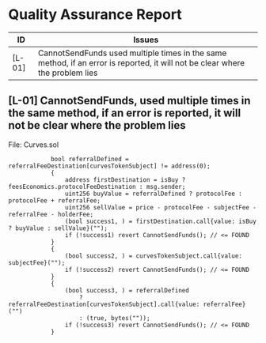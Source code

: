 # Quality Assurance Report

| ID     | Issues                                                                                                               |
|--------|----------------------------------------------------------------------------------------------------------------------|
| [L-01] | CannotSendFunds used multiple times in the same method, if an error is reported, it will not be clear where the problem lies                                               |

## [L-01] CannotSendFunds, used multiple times in the same method, if an error is reported, it will not be clear where the problem lies
File: Curves.sol
```solidity
            bool referralDefined = referralFeeDestination[curvesTokenSubject] != address(0);
            {
                address firstDestination = isBuy ? feesEconomics.protocolFeeDestination : msg.sender;
                uint256 buyValue = referralDefined ? protocolFee : protocolFee + referralFee;
                uint256 sellValue = price - protocolFee - subjectFee - referralFee - holderFee;
                (bool success1, ) = firstDestination.call{value: isBuy ? buyValue : sellValue}("");
                if (!success1) revert CannotSendFunds(); // <= FOUND
            }
            {
                (bool success2, ) = curvesTokenSubject.call{value: subjectFee}("");
                if (!success2) revert CannotSendFunds(); // <= FOUND
            }
            {
                (bool success3, ) = referralDefined
                    ? referralFeeDestination[curvesTokenSubject].call{value: referralFee}("")
                    : (true, bytes(""));
                if (!success3) revert CannotSendFunds(); // <= FOUND
            }
```